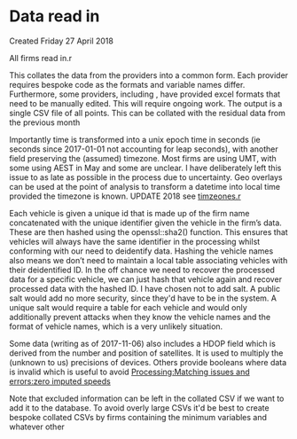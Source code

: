 # Data read in
Created Friday 27 April 2018

All firms read in.r

This collates the data from the providers into a common form. Each provider requires bespoke code as the formats and variable names differ. Furthermore, some providers, including , have provided excel formats that need to be manually edited. This will require ongoing work. The output is a single CSV file of all points. This can be collated with the residual data from the previous month

Importantly time is transformed into a unix epoch time in seconds (ie seconds since 2017-01-01 not accounting for leap seconds), with another field preserving the (assumed) timezone. Most firms are using UMT, with some using AEST in May and some are unclear. I have deliberately left this issue to as late as possible in the process due to uncertainty. Geo overlays can be used at the point of analysis to transform a datetime into local time provided the timezone is known.
 UPDATE 2018 see [timzeones.r](./Timezones.md)

Each vehicle is given a unique id that is made up of the firm name concatenated with the unique identifier given the vehicle in the firm’s data. These are then hashed using the openssl::sha2() function. This ensures that vehicles will always have the same identifier in the processing whilst conforming with our need to deidentify data. Hashing the vehicle names also means we don’t need to maintain a local table associating vehicles with their deidentified ID. In the off chance we need to recover the processed data for a specific vehicle, we can just hash that vehicle again and recover processed data with the hashed ID. I have chosen not to add salt. A public salt would add no more security, since they'd have to be in the system. A unique salt would require a table for each vehicle and would only additionally prevent attacks when they know the vehicle names and the format of vehicle names, which is a very unlikely situation.

Some data (writing as of 2017-11-06) also includes a HDOP field which is derived from the number and position of satellites. It is used to multiply the (unknown to us) precisions of devices. 
Others provide booleans where data is invalid which is useful to avoid [Processing:Matching issues and errors:zero imputed speeds](../Processing/Matching_issues_and_errors/zero_imputed_speeds.md)

Note that excluded information can be left in the collated CSV if we want to add it to the database. To avoid overly large CSVs it'd be best to create bespoke collated CSVs by firms containing the minimum variables and whatever other 

